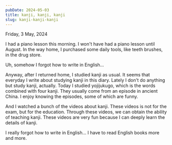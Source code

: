 ```yaml
---
pubDate: 2024-05-03
title: kanji, kanji, kanji
slug: kanji-kanji-kanji
---
```


Friday, 3 May, 2024

I had a piano lesson this morning. I won't have had a piano lesson until August. In the way home, I purchased some daily tools, like teeth brushes, in the drug store.

Uh, somehow I forgot how to write in English...

Anyway, after I returned home, I studied kanji as usual. It seems that everyday I write about studying kanji in this diary. Lately I don't do anything but study kanji, actually. Today I studied yojijukugo, which is the words combined with four kanji. They usually come from an episode in ancient China. I enjoy knowing the episodes, some of which are funny.

And I watched a bunch of the videos about kanji. These videos is not for the exam, but for the education. Through these videos, we can obtain the ability of teaching kanji. These videos are very fun because I can deeply learn the details of kanji.

I really forgot how to write in English... I have to read English books more and more.